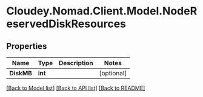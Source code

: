 # Cloudey.Nomad.Client.Model.NodeReservedDiskResources

## Properties

Name | Type | Description | Notes
------------ | ------------- | ------------- | -------------
**DiskMB** | **int** |  | [optional] 

[[Back to Model list]](../README.md#documentation-for-models) [[Back to API list]](../README.md#documentation-for-api-endpoints) [[Back to README]](../README.md)

